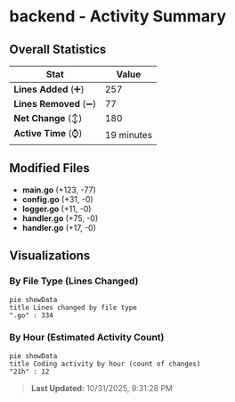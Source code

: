 # backend - Activity Summary 

## Overall Statistics

| Stat                   | Value                                                             |
| ---------------------- | ----------------------------------------------------------------- |
| **Lines Added** (➕)   | 257                                          |
| **Lines Removed** (➖) | 77                                        |
| **Net Change** (↕)    | 180                |
| **Active Time** (⌚)   | 19 minutes |


## Modified Files
- **main.go** (+123, -77)
- **config.go** (+31, -0)
- **logger.go** (+11, -0)
- **handler.go** (+75, -0)
- **handler.go** (+17, -0)

## Visualizations

### By File Type (Lines Changed)

```mermaid
pie showData
title Lines changed by file type
".go" : 334
```

### By Hour (Estimated Activity Count)

```mermaid
pie showData
title Coding activity by hour (count of changes)
"21h" : 12
```


> **Last Updated:** 10/31/2025, 9:31:28 PM